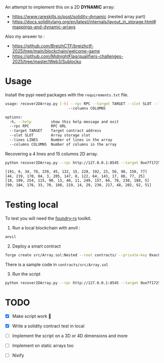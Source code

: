 An attempt to implement this on a 2D **DYNAMIC** array:

- https://www.rareskills.io/post/solidity-dynamic (nested array part)
- https://docs.soliditylang.org/en/latest/internals/layout_in_storage.html#mappings-and-dynamic-arrays

Also my answer to :

- https://github.com/BreizhCTF/breizhctf-2025/tree/main/blockchain/welcome-game
- https://github.com/MidnightFlag/qualifiers-challenges-2025/tree/master/Web3/Sublocku

# Usage

Install the pypi need packages with the `requirements.txt` file.

```bash
usage: recover2DArray.py [-h] --rpc RPC --target TARGET --slot SLOT --lines LINES
                             --columns COLUMNS

options:
  -h, --help         show this help message and exit
  --rpc RPC          RPC URL
  --target TARGET    Target contract address
  --slot SLOT        Array storage slot
  --lines LINES      Number of lines in the array
  --columns COLUMNS  Number of columns in the array
```

Recovering a 4 lines and 15 columns 2D array.

```bash
python recover2DArray.py --rpc http://127.0.0.1:8545 --target 0xe7f1725E7734CE288F8367e1Bb143E90bb3F0512 --slot 0 --lines 4 --columns 15

[191, 6, 34, 78, 239, 45, 132, 15, 228, 192, 23, 56, 98, 150, 77]
[44, 219, 170, 84, 3, 205, 147, 0, 122, 64, 143, 17, 88, 77, 25]
[18, 199, 254, 115, 90, 13, 40, 11, 249, 157, 66, 78, 230, 188, 5]
[99, 184, 176, 33, 70, 188, 219, 14, 29, 230, 217, 48, 202, 92, 51]
```

# Testing local

To test you will need the [foundry-rs](https://book.getfoundry.sh/) toolkit.

1. Run a local blockchain with anvil :

```bash
anvil
```

2. Deploy a smart contract

```bash
forge create src/Array.sol:Nested --root contracts/ --private-key 0xac0974bec39a17e36ba4a6b4d238ff944bacb478cbed5efcae784d7bf4f2ff80 --broadcast --constructor-args "[[191, 6, 34, 78, 239, 45, 132, 15, 228, 192, 23, 56, 98, 150, 77], [44, 219, 170, 84, 3, 205, 147, 0, 122, 64, 143, 17, 88, 77, 25], [18, 199, 254, 115, 90, 13, 40, 11, 249, 157, 66, 78, 230, 188, 5], [99, 184, 176, 33, 70, 188, 219, 14, 29, 230, 217, 48, 202, 92, 51]]"
```

There is a sample code in `contracts/src/Array.sol`

3. Run the script

```bash
python recover2DArray.py --rpc http://127.0.0.1:8545 --target 0xe7f1725E7734CE288F8367e1Bb143E90bb3F0512 --slot 0 --lines 4 --columns 15
```


# TODO

- [x]  Make script work 🦧

- [x] Write a solidity contract test in local

- [ ] Implement the script on a 3D or 4D dimensions and more

- [ ] Implement on static arrays too

- [ ] Nixify
